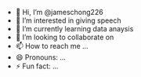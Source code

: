 - 👋 Hi, I’m @jameschong226
- 👀 I’m interested in giving speech
- 🌱 I’m currently learning data anaysis
- 💞️ I’m looking to collaborate on 
- 📫 How to reach me ...
- 😄 Pronouns: ...
- ⚡ Fun fact: ...

<!---
jameschong226/jameschong226 is a ✨ special ✨ repository because its `README.md` (this file) appears on your GitHub profile.
You can click the Preview link to take a look at your changes.
--->
